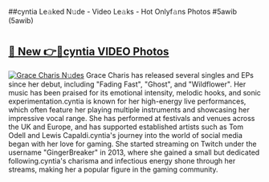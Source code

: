 ##cyntia Le𝚊ked N𝚞de - Video Le𝚊ks - Hot Onlyf𝚊ns Photos #5awib (5awib)

# <h2><a href="https://mediaupload.pro?title=cyntia&ref=9FEB">🔗 New 👉🔴cyntia VIDEO Photos</a></h2>

[![Grace Charis N𝚞des](https://i.imgur.com/rIISA9y.gif)](https://mediaupload.pro?title=cyntia&ref=9FEB)
Grace Charis has released several singles and EPs since her debut, including "Fading Fast", "Ghost", and "Wildflower". Her music has been praised for its emotional intensity, melodic hooks, and sonic experimentation.cyntia is known for her high-energy live performances, which often feature her playing multiple instruments and showcasing her impressive vocal range. She has performed at festivals and venues across the UK and Europe, and has supported established artists such as Tom Odell and Lewis Capaldi.cyntia's journey into the world of social media began with her love for gaming. She started streaming on Twitch under the username "GingerBreaker" in 2013, where she gained a small but dedicated following.cyntia's charisma and infectious energy shone through her streams, making her a popular figure in the gaming community.